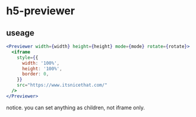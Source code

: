 # h5-previewer

## useage

```jsx
<Previewer width={width} height={height} mode={mode} rotate={rotate}>
  <iframe
    style={{
      width: '100%',
      height: '100%',
      border: 0,
    }}
    src="https://www.itsnicethat.com/"
  />
</Previewer>
```

notice. you can set anything as children, not iframe only.